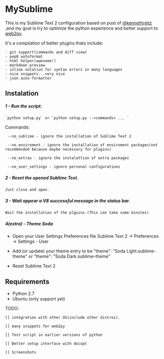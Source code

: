 MySublime
=========

This is my Sublime Text 2 configuration based on post of [@kennethreitz][kenneth] ,and my
goal is try to optimize the python experience and better support
to [web2py][web2py].

It's a compilation of better plugins thats include:

    - git support(commands and diff view)
    - pep8 autoformat
    - html helper(awesome!)
    - markdown preview
    - inline notation for syntax errors in many languages
    - nice snippets...very nice
    - json auto-formatter

Instalation
-----------

##### 1 - Run the script:

    `python setup.py` or `python setup.py --<commands> ... `

Commands:

     --no_sublime - ignore the installation of Sublime Text 2

     --no_enviroment - ignore the installation of enviroment packages(not recommended because maybe necessary for plugins)

     --no_extras - ignore the instalattion of extra packages

     --no_user_settings - ignore personal configurations

##### 2 - Reset the opened Sublime Text.

    Just close and open.

##### 3 - Wait appear a V8 successful message in the status bar.

    Wait the installation of the plguins.(This can take some minutes)

##### 4(extra) - Theme Soda

* Open your User Settings Preferences file Sublime Text 2 ->
Preferences -> Settings - User

* Add (or update) your theme entry to be "theme": "Soda Light.sublime-theme" or "theme": "Soda Dark.sublime-theme"

* Reset Sublime Text 2


Requirements
--------------
- Python 2.7
- Ubuntu (only support yet)


TODO:

    [] integration with other OS(include other distros).

    [] many snippets for web2py

    [] Test script in earlier versions of python

    [] Better setup interface with docopt

    [] Screenshots

[web2py]: http://www.web2py.com
[kenneth]: http://github.com/kennethreitz